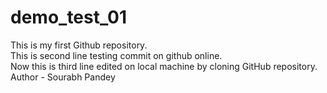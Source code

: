 # demo_test_01
This is my first Github repository.
<br>
This is second line testing commit on github online.
<br>
Now this is third line edited on local machine by cloning GitHub repository.
<br>
Author - Sourabh Pandey
